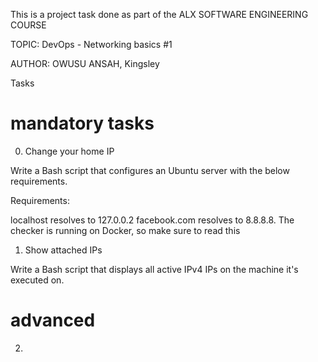 This is a project task done as part of the ALX SOFTWARE ENGINEERING COURSE

TOPIC: DevOps - Networking basics #1

AUTHOR: OWUSU ANSAH, Kingsley

Tasks

# mandatory tasks

0. Change your home IP

Write a Bash script that configures an Ubuntu server with the below requirements.

Requirements:

localhost resolves to 127.0.0.2
facebook.com resolves to 8.8.8.8.
The checker is running on Docker, so make sure to read this

1. Show attached IPs

Write a Bash script that displays all active IPv4 IPs on the machine it's executed on.

# advanced

2. 
